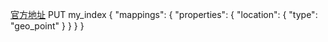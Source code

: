 [官方地址](https://www.elastic.co/guide/en/elasticsearch/reference/current/geo-point.html)
  PUT my_index
{
  "mappings": {
    "properties": {
      "location": {
        "type": "geo_point"
      }
    }
  }
}
  
